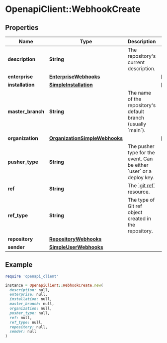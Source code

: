 # OpenapiClient::WebhookCreate

## Properties

| Name | Type | Description | Notes |
| ---- | ---- | ----------- | ----- |
| **description** | **String** | The repository&#39;s current description. |  |
| **enterprise** | [**EnterpriseWebhooks**](EnterpriseWebhooks.md) |  | [optional] |
| **installation** | [**SimpleInstallation**](SimpleInstallation.md) |  | [optional] |
| **master_branch** | **String** | The name of the repository&#39;s default branch (usually &#x60;main&#x60;). |  |
| **organization** | [**OrganizationSimpleWebhooks**](OrganizationSimpleWebhooks.md) |  | [optional] |
| **pusher_type** | **String** | The pusher type for the event. Can be either &#x60;user&#x60; or a deploy key. |  |
| **ref** | **String** | The [&#x60;git ref&#x60;](https://docs.github.com/rest/git/refs#get-a-reference) resource. |  |
| **ref_type** | **String** | The type of Git ref object created in the repository. |  |
| **repository** | [**RepositoryWebhooks**](RepositoryWebhooks.md) |  |  |
| **sender** | [**SimpleUserWebhooks**](SimpleUserWebhooks.md) |  |  |

## Example

```ruby
require 'openapi_client'

instance = OpenapiClient::WebhookCreate.new(
  description: null,
  enterprise: null,
  installation: null,
  master_branch: null,
  organization: null,
  pusher_type: null,
  ref: null,
  ref_type: null,
  repository: null,
  sender: null
)
```

